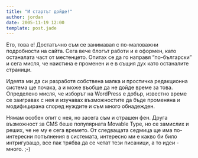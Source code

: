 ```yaml
---
title: "И стартът дойде!"
author: jordan
date: 2005-11-19 12:00
template: post.jade
---
```


Ето, това е! Достатъчно съм се занимавал с по-маловажни подробности на сайта. Сега вече блогът работи и е оформен, като останалата част от местенцето. Опитах се да го направя “по-български” и сега мисля, че наистина е променен и е в същия дух като останалите страници.

Идеята ми да си разработя собствена малка и простичка редакционна система ще почака, а и може въобще да не дойде време за това. Определено мисля, че изборът на WordPress е добър, известно време се заигравах с нея и изучавах възможностите да бъде променяна и модифицирана според нуждите и съм много обнадежден.

Нямам особен опит с нея, но засега съм и страшен фен. Друга възможност за CMS беше популярната Movable Type, но се замислих и реших, че не му е сега времето. От следващата седмица ще има по-интересни попълнения в системата, интересно ми е какво би било интригуващо, все пак трябва да се четат тези писаници, а то идеи - много. ;-)
